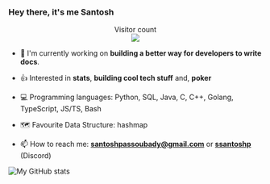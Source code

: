 ### Hey there, it's me Santosh

<p align="center"> 
  Visitor count<br>
  <img src="https://profile-counter.glitch.me/ssantoshp/count.svg" />
</p>


- 🍉 I'm currently working on **building a better way for developers to write docs**.

- 👍 Interested in **stats**, **building cool tech stuff** and, **poker**

- 💻 Programming languages: Python, SQL, Java, C, C++, Golang, TypeScript, JS/TS, Bash

- 🗺️ Favourite Data Structure: hashmap

- 📫 How to reach me: **santoshpassoubady@gmail.com** or **[ssantoshp](https://discord.com/users/759478394865057874)** (Discord)
  
![My GitHub stats](https://github-readme-stats.vercel.app/api?username=ssantoshp&count_private=true)




